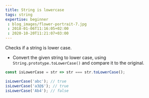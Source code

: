 ```yaml
---
title: String is lowercase
tags: string
expertise: beginner
 : blog_images/flower-portrait-7.jpg
 : 2018-01-06T11:16:05+02:00
 : 2020-10-20T11:21:07+03:00
---
```


Checks if a string is lower case.

- Convert the given string to lower case, using `String.prototype.toLowerCase()` and compare it to the original.

```js
const isLowerCase = str => str === str.toLowerCase();
```

```js
isLowerCase('abc'); // true
isLowerCase('a3@$'); // true
isLowerCase('Ab4'); // false
```
